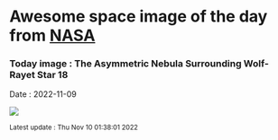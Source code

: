 
# Awesome space image of the day from [NASA](https://api.nasa.gov/)

### Today image : The Asymmetric Nebula Surrounding Wolf-Rayet Star 18
Date : 2022-11-09

![](https://apod.nasa.gov/apod/image/2211/wr18_woronow_960.jpg)

<small>Latest update : Thu Nov 10 01:38:01 2022</small>
        